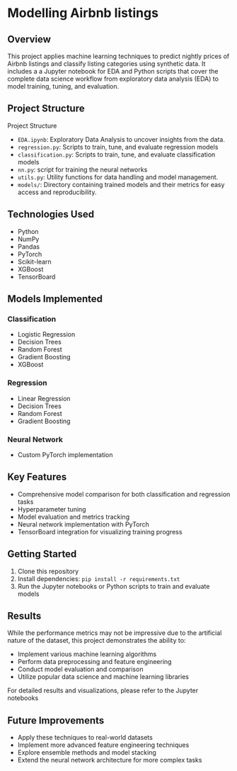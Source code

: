 # Modelling Airbnb listings

## Overview
This project applies machine learning techniques to predict nightly prices of Airbnb listings and classify listing categories using synthetic data. It includes a a Jupyter notebook for EDA and Python scripts that cover the complete data science workflow from exploratory data analysis (EDA) to model training, tuning, and evaluation.

## Project Structure

Project Structure
- `EDA.ipynb`: Exploratory Data Analysis to uncover insights from the data.
- `regression.py`: Scripts to train, tune, and evaluate regression models
- `classification.py`: Scripts to train, tune, and evaluate classification models
- `nn.py`: script for training the neural networks 
- `utils.py`: Utility functions for data handling and model management.
- `models/`: Directory containing trained models and their metrics for easy access and reproducibility.


## Technologies Used

- Python
- NumPy
- Pandas
- PyTorch
- Scikit-learn
- XGBoost
- TensorBoard

## Models Implemented

### Classification
- Logistic Regression
- Decision Trees
- Random Forest
- Gradient Boosting
- XGBoost

### Regression
- Linear Regression
- Decision Trees
- Random Forest
- Gradient Boosting

### Neural Network
- Custom PyTorch implementation

## Key Features

- Comprehensive model comparison for both classification and regression tasks
- Hyperparameter tuning
- Model evaluation and metrics tracking
- Neural network implementation with PyTorch
- TensorBoard integration for visualizing training progress

## Getting Started

1. Clone this repository
2. Install dependencies: `pip install -r requirements.txt`
3. Run the Jupyter notebooks or Python scripts to train and evaluate models

## Results

While the performance metrics may not be impressive due to the artificial nature of the dataset, this project demonstrates the ability to:

- Implement various machine learning algorithms
- Perform data preprocessing and feature engineering
- Conduct model evaluation and comparison
- Utilize popular data science and machine learning libraries

For detailed results and visualizations, please refer to the Jupyter notebooks 

## Future Improvements

- Apply these techniques to real-world datasets
- Implement more advanced feature engineering techniques
- Explore ensemble methods and model stacking
- Extend the neural network architecture for more complex tasks

